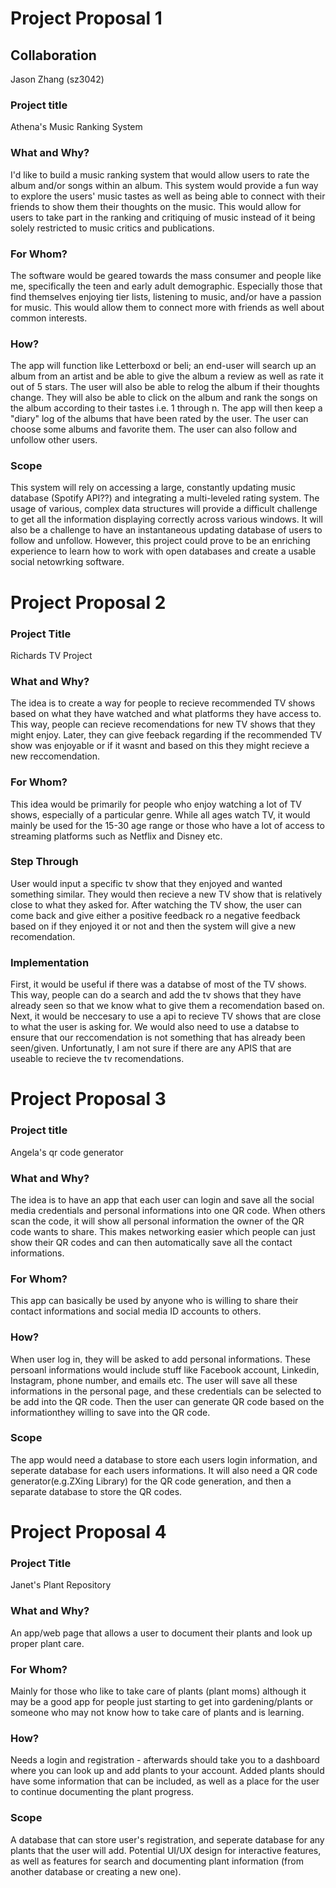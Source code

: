 # Project Proposal 1

## Collaboration
Jason Zhang (sz3042)

### Project title
Athena's Music Ranking System

### What and Why?
I'd like to build a music ranking system that would allow users to rate the album and/or songs within an album. This system would provide a fun way to explore the users' music tastes as well as being able to connect with their friends to show them their thoughts on the music. This would allow for users to take part in the ranking and critiquing of music instead of it being solely restricted to music critics and publications. 

### For Whom?
The software would be geared towards the mass consumer and people like me, specifically the teen and early adult demographic. Especially those that find themselves enjoying tier lists, listening to music, and/or have a passion for music. This would allow them to connect more with friends as well about common interests.

### How?
The app will function like Letterboxd or beli; an end-user will search up an album from an artist and be able to give the album a review as well as rate it out of 5 stars. The user will also be able to relog the album if their thoughts change. They will also be able to click on the album and rank the songs on the album according to their tastes i.e. 1 through n. The app will then keep a "diary" log of the albums that have been rated by the user. The user can choose some albums and favorite them. The user can also follow and unfollow other users.

### Scope
This system will rely on accessing a large, constantly updating music database (Spotify API??) and integrating a multi-leveled rating system. The usage of various, complex data structures will provide a difficult challenge to get all the information displaying correctly across various windows. It will also be a challenge to have an instantaneous updating database of users to follow and unfollow. However, this project could prove to be an enriching experience to learn how to work with open databases and create a usable social netowrking software.

# Project Proposal 2

### Project Title
Richards TV Project

### What and Why?
The idea is to create a way for people to recieve recommended TV shows based on what they have watched and what platforms they have access to. This way, people can recieve recomendations for new TV shows that they might enjoy. Later, they can give feeback regarding if the recommended TV show was enjoyable or if it wasnt and based on this they might recieve a new reccomendation.

### For Whom?
This idea would be primarily for people who enjoy watching a lot of TV shows, especially of a particular genre. While all ages watch TV, it would mainly be used for the 15-30 age range or those who have a lot of access to streaming platforms such as Netflix and Disney etc. 

### Step Through
User would input a specific tv show that they enjoyed and wanted something similar. They would then recieve a new TV show that is relatively close to what they asked for. After watching the TV show, the user can come back and give either a positive feedback ro a negative feedback based on if they enjoyed it or not and then the system will give a new recomendation.

### Implementation
First, it would be useful if there was a databse of most of the TV shows. This way, people can do a search and add the tv shows that they have already seen so that we know what to give them a recomendation based on. Next, it would be neccesary to use a api to recieve TV shows that are close to what the user is asking for. We would also need to use a databse to ensure that our reccomendation is not something that has already been seen/given. Unfortunatly, I am not sure if there are any APIS that are useable to recieve the tv recomendations.

# Project Proposal 3

### Project title
Angela's qr code generator

### What and Why?
The idea is to have an app that each user can login and save all the social media credentials and personal informations into one QR code. When others scan the code, it will show all personal information the owner of the QR code wants to share. This makes networking easier which people can just show their QR codes and can then automatically save all the contact informations.

### For Whom?
This app can basically be used by anyone who is willing to share their contact informations and social media ID accounts to others.

### How?
When user log in, they will be asked to add personal informations. These persoanl informations would include stuff like Facebook account, Linkedin, Instagram, phone number, and emails etc. The user will save all these informations in the personal page, and these credentials can be selected to be add into the QR code. Then the user can generate QR code based on the informationthey willing to save into the QR code. 

### Scope
The app would need a database to store each users login information, and seperate database for each users informations. It will also need a QR code generator(e.g.ZXing Library) for the QR code generation, and then a separate database to store the QR codes.

# Project Proposal 4

### Project Title
Janet's Plant Repository

### What and Why?
An app/web page that allows a user to document their plants and look up proper plant care.

### For Whom?
Mainly for those who like to take care of plants (plant moms) although it may be a good app for people just starting to get into gardening/plants or someone who may not know how to take care of plants and is learning.

### How?
Needs a login and registration - afterwards should take you to a dashboard where you can look up and add plants to your account. Added plants should have some information that can be included, as well as a place for the user to continue documenting the plant progress.

### Scope
A database that can store user's registration, and seperate database for any plants that the user will add. Potential UI/UX design for interactive features, as well as features for search and documenting plant information (from another database or creating a new one).
